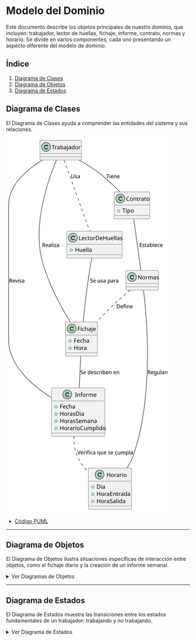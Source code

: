 # Modelo del Dominio

Este documento describe los objetos principales de nuestro dominio, que incluyen: trabajador, lector de huellas, fichaje, informe, contrato, normas y horario. Se divide en varios componentes, cada uno presentando un aspecto diferente del modelo de dominio.

## Índice
1. [Diagrama de Clases](#diagrama-de-clases)
2. [Diagrama de Objetos](#diagrama-de-objetos)
3. [Diagrama de Estados](#diagrama-de-estados)

## Diagrama de Clases
El Diagrama de Clases ayuda a comprender las entidades del sistema y sus relaciones.



![Diagrama de Clases](../../imagenes/modeloDelDominio/diagramaClases/mdd004.svg)
- [Código PUML](../../modelosUML/modeloDominio/diagramaClases.puml)



-----

## Diagrama de Objetos
El Diagrama de Objetos ilustra situaciones específicas de interacción entre objetos, como el fichaje diario y la creación de un informe semanal.

<details>
<summary>Ver Diagramas de Objetos</summary>

### Fichaje Diario
| Descripción | Diagrama | Enlace PUML |
| :---: | :---: | :---: |
| Creación de un fichaje diario | ![Diagrama de Objetos - Fichaje](../../imagenes/modeloDelDominio/diagramaDeObjetos/diagramaDeObjetos001.svg) | [Código PUML](../../modelosUML/diagramasObjetos/diagramaObjetos001.puml) |

### Informe Semanal
| Descripción | Diagrama | Enlace PUML |
| :---: | :---: | :---: |
| Creación de un informe semanal | ![Diagrama de Objetos - Informe](../../imagenes/modeloDelDominio/diagramaDeObjetos/diagramaDeObjetos002.svg) | [Código PUML](../../modelosUML/diagramasObjetos/diagramaObjetos002.puml) |

</details>

----

## Diagrama de Estados
El Diagrama de Estados muestra las transiciones entre los estados fundamentales de un trabajador: trabajando y no trabajando.

<details>
<summary>Ver Diagrama de Estados</summary>

![Diagrama de Estados](../../imagenes/modeloDelDominio/diagramaEstados/diagramaEstados.svg)
- [Código PUML](../../modelosUML/modeloDominio/diagramaEstados.puml)

</details>
